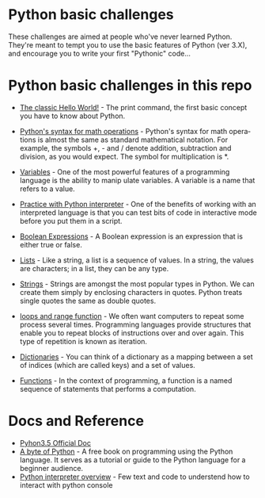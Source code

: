 # Python basic challenges

These challenges are aimed at people who've never learned Python.  
They're meant to tempt you to use the basic features of Python (ver 3.X), 
and encourage you to write your first "Pythonic" code...


# Python basic challenges in this repo

- [The classic Hello World!](/hello_world.py) - The print command, the first basic concept you have to know about Python.

- [Python's syntax for math operations](math_operation.py)  - Python's syntax for math opera­tions is almost the same as standard mathematical notation. For example, the symbols +, - and / denote addition, subtraction and division, as you would expect. The symbol for multiplication is *.

- [Variables](variables.py) - One of the most powerful features of a programming language is the ability to manip­ ulate variables. A variable is a name that refers to a value.

- [Practice with Python interpreter](python_interpreter.md) - One of the benefits of working with an interpreted language is that you can test bits of code in interactive mode before you put them in a script.

- [Boolean Expressions](boolean_expressions.py) - A Boolean expression is an expression that is either true or false.

- [Lists](lists.py) - Like a string, a list is a sequence of values. In a string, the values are characters; in a list, they can be any type.

- [Strings](string_operations.py) - Strings are amongst the most popular types in Python. We can create them simply by enclosing characters in quotes. Python treats single quotes the same as double quotes.

- [loops and range function](forloop_range.py) - We often want computers to repeat some process several times. Programming languages provide structures that enable you to repeat blocks of instructions over and over again. This type of repetition is known as iteration.

- [Dictionaries](dictionaries.py) - You can think of a dictionary as a mapping between a set of indices (which are called keys) and a set  of values.

- [Functions](functions.py) - In the context of programming, a function is a named sequence of statements that performs a computation.


# Docs and Reference
- [Pyhon3.5 Official Doc](https://docs.python.org/3.5/)
- [A byte of Python](https://python.swaroopch.com/) - A free book on programming using the Python language. It serves as a tutorial or guide to the Python language for a beginner audience.
- [Python interpreter overview](https://opentechschool.github.io/python-beginners/en/getting_started.html) - Few text and code to understend how to interact with python console

